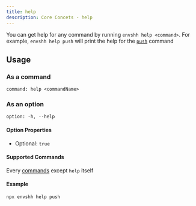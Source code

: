 ```yaml
---
title: help
description: Core Concets - help
---
```


You can get help for any command by running `envshh help <command>`. For example, `envshh help push` will print the help for the [`push`](/commands/01-push) command

## Usage

### As a command

`command: help <commandName>`

### As an option

`option: -h, --help`

#### Option Properties

- Optional: `true`

#### Supported Commands

Every [commands](/commands) except `help` itself

#### Example

```sh
npx envshh help push
```
